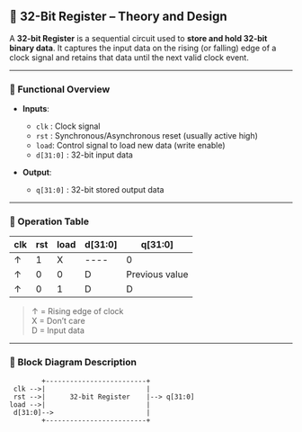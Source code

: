 ## 🧮 32-Bit Register – Theory and Design

A **32-bit Register** is a sequential circuit used to **store and hold 32-bit binary data**. It captures the input data on the rising (or falling) edge of a clock signal and retains that data until the next valid clock event.

---

### 🧠 Functional Overview

- **Inputs**:
  - `clk` : Clock signal
  - `rst` : Synchronous/Asynchronous reset (usually active high)
  - `load`: Control signal to load new data (write enable)
  - `d[31:0]` : 32-bit input data

- **Output**:
  - `q[31:0]` : 32-bit stored output data

---

### 🔁 Operation Table

| clk | rst | load | d[31:0]       | q[31:0]       |
|-----|-----|------|----------------|----------------|
| ↑   |  1  |  X   | ----           | 0              |
| ↑   |  0  |  0   | D              | Previous value |
| ↑   |  0  |  1   | D              | D              |

> ↑ = Rising edge of clock  
> X = Don’t care  
> D = Input data

---

### 🧱 Block Diagram Description

```text
        +-------------------------+
 clk -->|                         |
 rst -->|      32-bit Register    |--> q[31:0]
load -->|                         |
 d[31:0]-->                       |
        +-------------------------+
